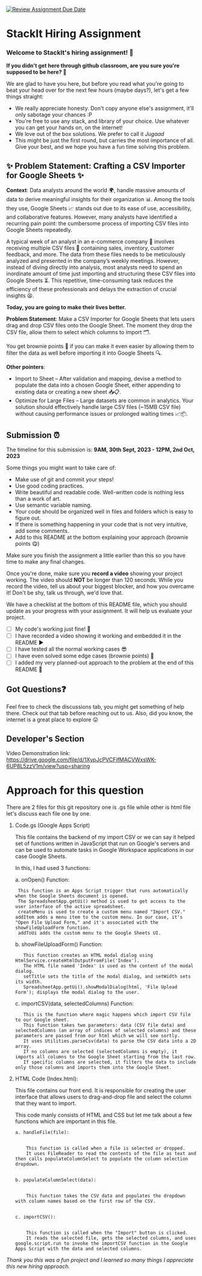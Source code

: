 [![Review Assignment Due Date](https://classroom.github.com/assets/deadline-readme-button-24ddc0f5d75046c5622901739e7c5dd533143b0c8e959d652212380cedb1ea36.svg)](https://classroom.github.com/a/_IojtdoU)
# StackIt Hiring Assignment

### Welcome to StackIt's hiring assignment! 🚀

**If you didn't get here through github classroom, are you sure you're supposed to be here? 🤨**


We are glad to have you here, but before you read what you're going to beat your head over for the next few hours (maybe days?), let's get a few things straight:
- We really appreciate honesty. Don't copy anyone else's assignment, it'll only sabotage your chances :P
- You're free to use any stack, and library of your choice. Use whatever you can get your hands on, on the internet!
- We love out of the box solutions. We prefer to call it *Jugaad* 
- This might be just the first round, but carries the most importance of all. Give your best, and we hope you have a fun time solving this problem.

## ✨ **Problem Statement: Crafting a CSV Importer for Google Sheets** ✨

**Context**:
Data analysts around the world 🌍, handle massive amounts of data to derive meaningful insights for their organization 📊. Among the tools they use, Google Sheets 📈 stands out due to its ease of use, accessibility, and collaborative features. However, many analysts have identified a recurring pain point: the cumbersome process of importing CSV files into Google Sheets repeatedly.

A typical week of an analyst in an e-commerce company 🛒 involves receiving multiple CSV files 📁 containing sales, inventory, customer feedback, and more. The data from these files needs to be meticulously analyzed and presented in the company’s weekly meetings. However, instead of diving directly into analysis, most analysts need to spend an inordinate amount of time just importing and structuring these CSV files into Google Sheets ⏳. This repetitive, time-consuming task reduces the efficiency of these professionals and delays the extraction of crucial insights 😫.

**Today, you are going to make their lives better.**

**Problem Statement**:
Make a CSV Importer for Google Sheets that lets users drag and drop CSV files onto the Google Sheet. The moment they drop the CSV file, allow them to select which columns to import 🗂️.

You get brownie points 🍪 if you can make it even easier by allowing them to filter the data as well before importing it into Google Sheets 🔍.

**Other pointers**:
- Import to Sheet – After validation and mapping, devise a method to populate the data into a chosen Google Sheet, either appending to existing data or creating a new sheet 📥📋.
- Optimize for Large Files – Large datasets are common in analytics. Your solution should effectively handle large CSV files (~15MB CSV file) without causing performance issues or prolonged waiting times 📈📦.

## Submission ⏰
The timeline for this submission is: **9AM, 30th Sept, 2023 - 12PM, 2nd Oct, 2023**

Some things you might want to take care of:
- Make use of git and commit your steps!
- Use good coding practices.
- Write beautiful and readable code. Well-written code is nothing less than a work of art.
- Use semantic variable naming.
- Your code should be organized well in files and folders which is easy to figure out.
- If there is something happening in your code that is not very intuitive, add some comments.
- Add to this README at the bottom explaining your approach (brownie points 😋)

Make sure you finish the assignment a little earlier than this so you have time to make any final changes.

Once you're done, make sure you **record a video** showing your project working. The video should **NOT** be longer than 120 seconds. While you record the video, tell us about your biggest blocker, and how you overcame it! Don't be shy, talk us through, we'd love that.

We have a checklist at the bottom of this README file, which you should update as your progress with your assignment. It will help us evaluate your project.

- [ ] My code's working just fine! 🥳
- [ ] I have recorded a video showing it working and embedded it in the README ▶️
- [ ] I have tested all the normal working cases 😎
- [ ] I have even solved some edge cases (brownie points) 💪
- [ ] I added my very planned-out approach to the problem at the end of this README 📜

## Got Questions❓
Feel free to check the discussions tab, you might get something of help there. Check out that tab before reaching out to us. Also, did you know, the internet is a great place to explore 😛

## Developer's Section
Video Demonstration link: https://drive.google.com/file/d/1XypJcPVCFifMACVWxsWK-6UP8L5zzV1m/view?usp=sharing 
# Approach for this question 
There are 2 files for this git repository one is .gs file while other is html file let's discuss each file one by one.
 1. Code.gs (Google Apps Script)

 
    This file contains the backend of my import CSV or we can say it helped set of functions written in JavaScript that run on Google's servers and can be used to automate tasks in Google Workspace applications in our case Google Sheets.


    In this, I had used 3 functions:


      a. onOpen() Function:
    
         This function is an Apps Script trigger that runs automatically when the Google Sheets document is opened.
         The SpreadsheetApp.getUi() method is used to get access to the user interface of the active spreadsheet.
         createMenu is used to create a custom menu named "Import CSV." addItem adds a menu item to the custom menu. In our case, it's "Open File Upload Form," and it's associated with the showFileUploadForm function.
         addToUi adds the custom menu to the Google Sheets UI.

      b. showFileUploadForm() Function:


           This function creates an HTML modal dialog using HtmlService.createHtmlOutputFromFile('Index').
           The HTML file named 'Index' is used as the content of the modal dialog.
           setTitle sets the title of the modal dialog, and setWidth sets its width.
           SpreadsheetApp.getUi().showModalDialog(html, 'File Upload Form'); displays the modal dialog to the user.


      c. importCSV(data, selectedColumns) Function:


           This is the function where magic happens which import CSV file to our Google sheet.
           This function takes two parameters: data (CSV file data) and selectedColumns (an array of indices of selected columns) and these parameters are passed from our html which we will see sortly.
           It uses Utilities.parseCsv(data) to parse the CSV data into a 2D array.
           If no columns are selected (selectedColumns is empty), it imports all columns to the Google Sheet starting from the last row.
           If specific columns are selected, it filters the data to include only those columns and imports them into the Google Sheet.

    
  3. HTML Code (Index.html):


       This file contains our front end. It is responsible for creating the user interface that allows users to drag-and-drop file and select the column that they want to import.

     
       This code manly consists of HTML and CSS but let me talk about a few functions which are important in this file.

     
         a. handleFile(file):

     
             This function is called when a file is selected or dropped.
             It uses FileReader to read the contents of the file as text and then calls populateColumnSelect to populate the column selection dropdown.

     
         b. populateColumnSelect(data):

     
             This function takes the CSV data and populates the dropdown with column names based on the first row of the CSV.

     
         c. importCSV():

     
             This function is called when the "Import" button is clicked.
             It reads the selected file, gets the selected columns, and uses google.script.run to invoke the importCSV function in the Google Apps Script with the data and selected columns.
  

  
  *Thank you this was a fun project and I learned so many things I appreciate this new hiring approach.*
